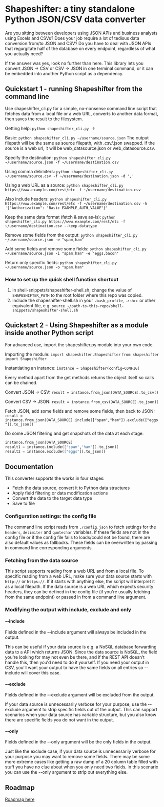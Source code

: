 # Shapeshifter: a tiny standalone Python JSON/CSV data converter

Are you sitting between developers using JSON APIs and business analysts using Excels and CSVs? Does your job require a lot of tedious data conversion from/to JSON and CSV? Do you have to deal with JSON APIs that regurgitate half of the database on every endpoint, regardless of what you actually need?

If the answer was yes, look no further than here. This library lets you convert JSON -> CSV or CSV -> JSON in one terminal command, or it can be embedded into another Python script as a dependency.

## Quickstart 1 - running Shapeshifter from the command line

Use shapeshifter_cli.py for a simple, no-nonsense command line script that fetches data from a local file or a web URL, converts to another data format, then saves the result to the filesystem.

Getting help:
`python shapeshifter_cli.py -h`

Basic:
`python shapeshifter_cli.py ~/username/source.json`
The output filepath will be the same as source filepath, with .csv/.json swapped. If the source is a web url, it will be web_datasource.json or web_datasource.csv.

Specify the destination:
`python shapeshifter_cli.py ~/username/source.json -f ~/username/destination.csv`

Using comma delimiters:
`python shapeshifter_cli.py ~/username/source.csv -f ~/username/destination.json -d ','`

Using a web URL as a source:
`python shapeshifter_cli.py https://www.example.com/rest/etc -f ~/username/destination.csv`

Also include headers:
`python shapeshifter_cli.py https://www.example.com/rest/etc -f ~/username/destination.csv -h '{"Authorization": "Basic EXAMPLE_AUTH_VALUE"}'`

Keep the same data format (fetch & save as-is):
`python shapeshifter_cli.py https://www.example.com/rest/etc -f ~/username/destination.csv --keep-datatype`

Remove some fields from the output:
`python shapeshifter_cli.py ~/username/source.json -e "spam,ham"`

Add some fields and remove some fields:
`python shapeshifter_cli.py ~/username/source.json -i "spam,ham" -e "eggs,bacon"`

Return only specific fields:
`python shapeshifter_cli.py ~/username/source.json -o "spam,ham"`

### How to set up the quick shell function shortcut

1. In shell-snippets/shapeshifter-shell.sh, change the value of `SHAPESHIFTER_PATH` to the root folder where this repo was copied.
2. Include the shapeshifter-shell.sh in your `.bash_profile`, `.zshrc` or other equivalent file, e.g. `source ~/path-to-this-repo/shell-snippets/shapeshifter-shell.sh`

## Quickstart 2 - Using Shapeshifter as a module inside another Python script

For advanced use, import the shapeshifter.py module into your own code.

Importing the module:
`import shapeshifter.Shapeshifter`
`from shapeshifter import Shapeshifter`

Instantiating an instance:
`instance = Shapeshifter(config=CONFIG)`

Every method apart from the get methods returns the object itself so calls can be chained.

Convert JSON -> CSV:
`result = instance.from_json(DATA_SOURCE).to_csv()`

Convert CSV -> JSON:
`result = instance.from_csv(DATA_SOURCE).to_json()`

Fetch JSON, add some fields and remove some fields, then back to JSON:
`result = instance.from_json(DATA_SOURCE).include(["spam","ham"]).exclude(["eggs"]).to_json()`

Do some JSON filtering and get snapshots of the data at each stage:

```python
instance.from_json(DATA_SOURCE)
result1 = instance.include(["spam","ham"]).to_json()
result2 = instance.exclude(["eggs"]).to_json()
```

## Documentation

This converter supports the works in four stages:

* Fetch the data source, convert it to Python data structures
* Apply field filtering or data modification actions
* Convert the data to the target data type
* Save to file

### Configuration settings: the config file

The command line script reads from `./config.json` to fetch settings for the `headers`, `delimiter` and `quotechar` variables. If these fields are not in the config file or if the config file fails to loads/could not be found, there are also default values as fallbacks. These fields can be overwritten by passing in command line corresponding arguments.

### Fetching from the data source

This script supports reading from a web URL and from a local file. To specific reading from a web URL, make sure your data source starts with `http://` or `https://`. If it starts with anything else, the script will interpret it as a local filepath. If the data source is a web URL which expects security headers, they can be defined in the config file (if you're usually fetching from the same endpoint) or passed in from a command line argument.

### Modifying the output with include, exclude and only

#### --include

Fields defined in the --include argument will always be included in the output.

This can be useful if your data source is e.g. a NoSQL database forwarding data to a API which returns JSON. Since the data source is NoSQL, the field you're looking for may not even be there, and if the REST API doesn't handle this, then you'd need to do it yourself. If you need your output in CSV, you'll want your output to have the same fields on all entries so --include will cover this case.

#### --exclude

Fields defined in the --exclude argument will be excluded from the output.

If your data source is unnecessarily verbose for your purpose, use the --exclude argument to strip specific fields out of the output. This can support scenarios when your data source has variable structure, but you also know there are specific fields you do not want in the output.

#### --only

Fields defined in the --only argument will be the only fields in the output.

Just like the exclude case, if your data source is unnecessarily verbose for your purpose you may want to remove some fields. There may be some more extreme cases like getting a raw dump of a 20 column table filled with stuff you have no clue about when you only need two fields. In this scenario you can use the --only argument to strip out everything else.

### 

## Roadmap

[Roadmap here](./Roadmap.md)
